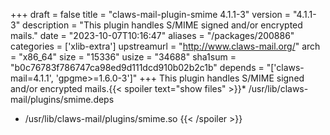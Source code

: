 +++
draft = false
title = "claws-mail-plugin-smime 4.1.1-3"
version = "4.1.1-3"
description = "This plugin handles S/MIME signed and/or encrypted mails."
date = "2023-10-07T10:16:47"
aliases = "/packages/200886"
categories = ['xlib-extra']
upstreamurl = "http://www.claws-mail.org/"
arch = "x86_64"
size = "15336"
usize = "34688"
sha1sum = "b0c76783f786747ca98ed9d111dcd910b02b2c1b"
depends = "['claws-mail=4.1.1', 'gpgme>=1.6.0-3']"
+++
This plugin handles S/MIME signed and/or encrypted mails.{{< spoiler text="show files" >}}* /usr/lib/claws-mail/plugins/smime.deps
* /usr/lib/claws-mail/plugins/smime.so
{{< /spoiler >}}